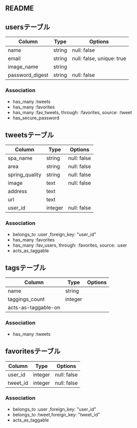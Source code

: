 ## README


## usersテーブル  
|Column|Type|Options|
|------|----|-------|
|name|string|null: false|
|email|string|null: false, unique: true|
|image_name|string||
|password_digest|string|null: false|
### Association
- has_many :tweets
- has_many :favorites
- has_many :fav_tweets, through: :favorites, source: :tweet
- has_secure_password



## tweetsテーブル  
|Column|Type|Options|
|------|----|-------|
|spa_name|string|null: false|
|area|string|null: false|
|spring_quality|string|null: false|
|image|text|null: false|
|address|text||
|url|text||
|user_id|integer|null: false|
### Association
- belongs_to :user ,foreign_key: "user_id"
- has_many :favorites
- has_many :fav_users, through: :favorites, source: :user
- acts_as_taggable



## tagsテーブル  
|Column|Type|Options|
|------|----|-------|
|name|string||
|taggings_count|integer||
|acts-as-taggable-on|||
### Association
- has_many   :tweets



## favoritesテーブル  
|Column|Type|Options|
|------|----|-------|
|user_id|integer|null: false|
|tweet_id|integer|null: false|
### Association
- belongs_to :user ,foreign_key: "user_id"
- belongs_to :tweet,foreign_key: "tweet_id"
- acts_as_taggable
